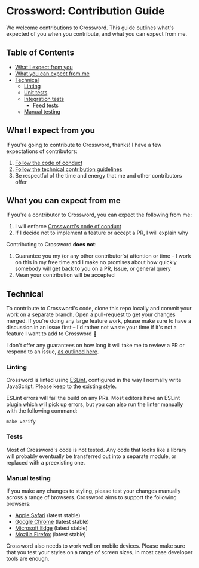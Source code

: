 
# Crossword: Contribution Guide

We welcome contributions to Crossword. This guide outlines what's expected of you when you contribute, and what you can expect from me.

## Table of Contents

  * [What I expect from you](#what-i-expect-from-you)
  * [What you can expect from me](#what-you-can-expect-from-me)
  * [Technical](#technical)
    * [Linting](#linting)
    * [Unit tests](#unit-tests)
    * [Integration tests](#integration-tests)
      * [Feed tests](#feed-tests)
    * [Manual testing](#integration-tests)


## What I expect from you

If you're going to contribute to Crossword, thanks! I have a few expectations of contributors:

  1. [Follow the code of conduct](code_of_conduct.md)
  2. [Follow the technical contribution guidelines](#technical)
  3. Be respectful of the time and energy that me and other contributors offer


## What you can expect from me

If you're a contributor to Crossword, you can expect the following from me:

  1. I will enforce [Crossword's code of conduct](code_of_conduct.md)
  2. If I decide not to implement a feature or accept a PR, I will explain why

Contributing to Crossword **does not**:

  1. Guarantee you my (or any other contributor's) attention or time – I work on this in my free time and I make no promises about how quickly somebody will get back to you on a PR, Issue, or general query
  2. Mean your contribution will be accepted


## Technical

To contribute to Crossword's code, clone this repo locally and commit your work on a separate branch. Open a pull-request to get your changes merged. If you're doing any large feature work, please make sure to have a discussion in an issue first – I'd rather not waste your time if it's not a feature I want to add to Crossword 🙂

I don't offer any guarantees on how long it will take me to review a PR or respond to an issue, [as outlined here](#what-you-can-expect-from-me).

### Linting

Crossword is linted using [ESLint](https://eslint.org/), configured in the way I normally write JavaScript. Please keep to the existing style.

ESLint errors will fail the build on any PRs. Most editors have an ESLint plugin which will pick up errors, but you can also run the linter manually with the following command:

```
make verify
```

### Tests

Most of Crossword's code is not tested. Any code that looks like a library will probably eventually be transferred out into a separate module, or replaced with a preexisting one.

### Manual testing

If you make any changes to styling, please test your changes manually across a range of browsers. Crossword aims to support the following browsers:

  - [Apple Safari](https://www.apple.com/safari/) (latest stable)
  - [Google Chrome](https://www.google.co.uk/chrome/) (latest stable)
  - [Microsoft Edge](https://www.microsoft.com/edge) (latest stable)
  - [Mozilla Firefox](https://www.mozilla.org/firefox/) (latest stable)

Crossword also needs to work well on mobile devices. Please make sure that you test your styles on a range of screen sizes, in most case developer tools are enough.
